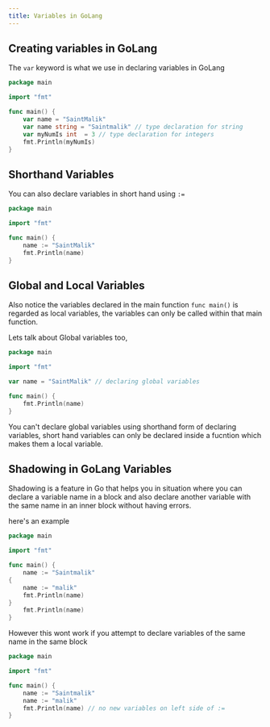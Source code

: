 ```yaml
---
title: Variables in GoLang
---
```


## Creating variables in GoLang

The `var` keyword is what we use in declaring variables in GoLang

```go title="main.go"
package main

import "fmt"

func main() {
    var name = "SaintMalik" 
    var name string = "Saintmalik" // type declaration for string 
    var myNumIs int  = 3 // type declaration for integers
    fmt.Println(myNumIs)
}
```

## Shorthand Variables

You can also declare variables in short hand using `:=`

```go title="main.go"
package main

import "fmt"

func main() {
    name := "SaintMalik" 
    fmt.Println(name)
}
```

## Global and Local Variables

Also notice the variables declared in the main function `func main()` is regarded as local variables, the variables can only be called within that main function.

Lets talk about Global variables too,

```go title="main.go"
package main

import "fmt"

var name = "SaintMalik" // declaring global variables

func main() {
    fmt.Println(name)
}
```

You can't declare global variables using shorthand form of declaring variables, short hand variables can only be declared inside a fucntion which makes them a local variable.

## Shadowing in GoLang Variables

Shadowing is a feature in Go that helps you in situation where you can declare a variable name in a block and also declare another variable with the same name in an inner block without having errors.

here's an example

```go title="main.go"
package main

import "fmt"

func main() {
    name := "Saintmalik"
{
    name := "malik"
    fmt.Println(name)
}
    fmt.Println(name)
}
```

However this wont work if you attempt to declare variables of the same name in the same block

```go title="main.go"
package main

import "fmt"

func main() {
    name := "Saintmalik"
    name := "malik"
    fmt.Println(name) // no new variables on left side of :=
}
```

